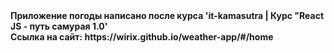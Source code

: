 <div><strong>Приложение погоды написано после курса 'it-kamasutra | Курс "React JS - путь самурая 1.0'<strong><div>
<div><strong>Ссылка на сайт: <strong>https://wirix.github.io/weather-app/#/home<div>
